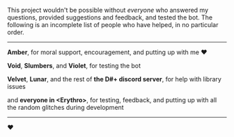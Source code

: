 ﻿This project wouldn't be possible without *everyone* who answered my
questions, provided suggestions and feedback, and tested the bot.
The following is an incomplete list of people who have helped, in no
particular order.

---

**Amber**, for moral support, encouragement, and putting up with me ♥

**Void**, **Slumbers**, and **Violet**, for testing the bot

**Velvet**, **Lunar**, and the rest of **the D#+ discord server**,
for help with library issues

and **everyone in \<Erythro\>**, for testing, feedback, and putting
up with all the random glitches during development

---

♥

